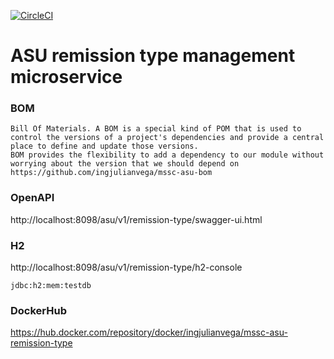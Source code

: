 [![CircleCI](https://circleci.com/gh/ingjulianvega/mssc-asu-remission-type.svg?style=svg)](https://circleci.com/gh/ingjulianvega/mssc-asu-remission-type)

# ASU remission type management microservice

### BOM

```
Bill Of Materials. A BOM is a special kind of POM that is used to control the versions of a project's dependencies and provide a central place to define and update those versions. 
BOM provides the flexibility to add a dependency to our module without worrying about the version that we should depend on
https://github.com/ingjulianvega/mssc-asu-bom
```

### OpenAPI

http://localhost:8098/asu/v1/remission-type/swagger-ui.html

### H2

http://localhost:8098/asu/v1/remission-type/h2-console

```
jdbc:h2:mem:testdb
```

### DockerHub

https://hub.docker.com/repository/docker/ingjulianvega/mssc-asu-remission-type
